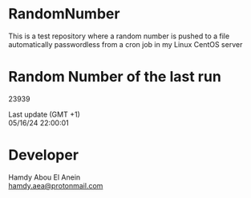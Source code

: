 # RandomNumber    
This is a test repository where a random number is pushed to a file automatically passwordless from a cron job in my Linux CentOS server    
# Random Number of the last run   
23939
      
Last update (GMT +1)    
05/16/24 22:00:01
# Developer    
Hamdy Abou El Anein   
hamdy.aea@protonmail.com
